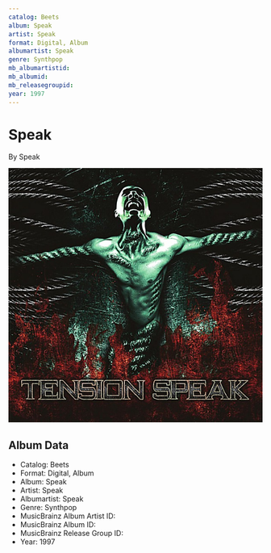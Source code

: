 ```yaml
---
catalog: Beets
album: Speak
artist: Speak
format: Digital, Album
albumartist: Speak
genre: Synthpop
mb_albumartistid: 
mb_albumid: 
mb_releasegroupid: 
year: 1997
---
```


# Speak

By Speak

![](../../assets/beetscovers/Speak-Speak.jpg)

## Album Data

- Catalog: Beets
- Format: Digital, Album
- Album: Speak
- Artist: Speak
- Albumartist: Speak
- Genre: Synthpop
- MusicBrainz Album Artist ID: 
- MusicBrainz Album ID: 
- MusicBrainz Release Group ID: 
- Year: 1997

